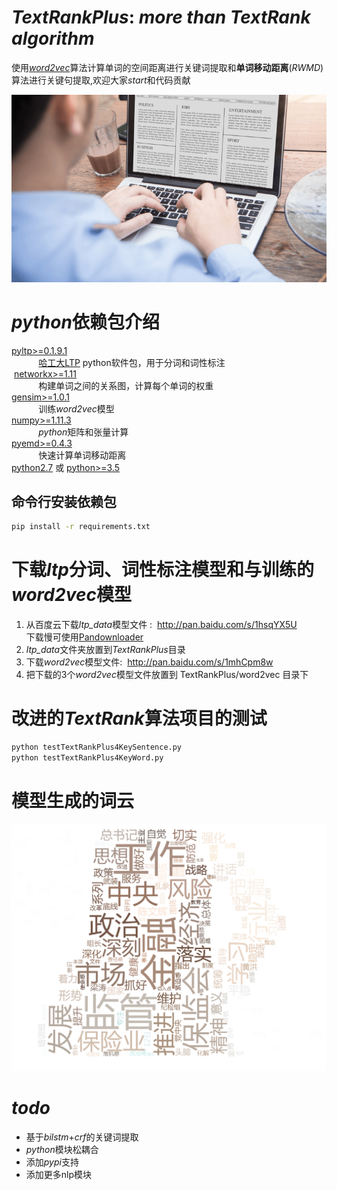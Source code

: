 # _TextRankPlus_: _more than TextRank algorithm_

使用[*word2vec*](https://towardsdatascience.com/introduction-to-word-embedding-and-word2vec-652d0c2060fa)算法计算单词的空间距离进行关键词提取和**单词移动距离**(*RWMD*)算法进行关键句提取,欢迎大家*start*和代码贡献

![NLP](data/text_rank_coin.png)

# *python*依赖包介绍
[pyltp>=0.1.9.1](https://github.com/HIT-SCIR/ltp)      
&#160;&#160;&#160;&#160;&#160;&#160;&#160;&#160;&#160;&#160;&#160;[哈工大LTP](https://github.com/HIT-SCIR/pyltp) python软件包，用于分词和词性标注  
&#160;[networkx>=1.11](http://networkx.github.io/)  
&#160;&#160;&#160;&#160;&#160;&#160;&#160;&#160;&#160;&#160;&#160;构建单词之间的关系图，计算每个单词的权重  
[gensim>=1.0.1](https://radimrehurek.com/gensim/)   
&#160;&#160;&#160;&#160;&#160;&#160;&#160;&#160;&#160;&#160;&#160;训练*word2vec*模型  
[numpy>=1.11.3](https://www.numpy.org/)   
&#160;&#160;&#160;&#160;&#160;&#160;&#160;&#160;&#160;&#160;&#160;*python*矩阵和张量计算  
[pyemd>=0.4.3](https://github.com/wmayner/pyemd)    
&#160;&#160;&#160;&#160;&#160;&#160;&#160;&#160;&#160;&#160;&#160;快速计算单词移动距离  
[python2.7](https://www.python.org/) 或 [python>=3.5](https://www.python.org/)  

## 命令行安装依赖包
```bash
pip install -r requirements.txt
```

# 下载*ltp*分词、词性标注模型和与训练的*word2vec*模型
1. 从百度云下载*ltp_data*模型文件 :&nbsp;&nbsp;http://pan.baidu.com/s/1hsqYX5U  
    下载慢可使用[Pandownloader](https://www.baiduwp.com/)
2. *ltp_data*文件夹放置到*TextRankPlus*目录
3. 下载*word2vec*模型文件:&nbsp;&nbsp;http://pan.baidu.com/s/1mhCpm8w
4. 把下载的3个*word2vec*模型文件放置到 TextRankPlus/word2vec 目录下

# 改进的*TextRank*算法项目的测试
```bash
python testTextRankPlus4KeySentence.py
python testTextRankPlus4KeyWord.py
```

# 模型生成的词云
![词云](data/tr.png)

# _todo_
- 基于*bilstm*+*crf*的关键词提取  
- *python*模块松耦合
- 添加*pypi*支持
- 添加更多nlp模块
